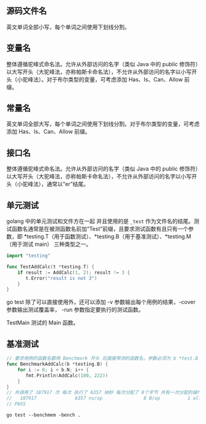 ## 源码文件名

英文单词全部小写，每个单词之间使用下划线分割。

## 变量名

整体遵循驼峰式命名法。允许从外部访问的名字（类似 Java 中的 public 修饰符）以大写开头（大驼峰法，亦称帕斯卡命名法），不允许从外部访问的名字以小写开头（小驼峰法）。对于布尔类型的变量，可考虑添加 Has、Is、Can、Allow 前缀。

## 常量名

英文单词全部大写，每个单词之间使用下划线分割。对于布尔类型的变量，可考虑添加 Has、Is、Can、Allow 前缀。

## 接口名

整体遵循驼峰式命名法。允许从外部访问的名字（类似 Java 中的 public 修饰符）以大写开头（大驼峰法，亦称帕斯卡命名法），不允许从外部访问的名字以小写开头（小驼峰法），通常以“er”结尾。

## 单元测试

golang 中的单元测试和文件方在一起 并且使用的是 `_test` 作为文件名的结尾。测试函数名通常是在被测函数名前加“Test”前缀，且要求测试函数有且只有一个参数，即 *testing.T（用于函数测试）、*testing.B（用于基准测试）、\*testing.M（用于测试 main） 三种类型之一。

```go
import "testing"

func TestAddCalc(t *testing.T) {
    if result := AddCalc(1, 2); result != 3 {
       t.Error("result is not 3")
    }
}
```

go test 除了可以直接使用外，还可以添加 -v 参数输出每个用例的结果，-cover 参数输出测试覆盖率， -run 参数指定要执行的测试函数。

TestMain 测试的 Main 函数。

## 基准测试

```go
// 要求用例的函数名都用 Benchmark 开头 后面接带测的函数名，参数必须为 b *test.B
func BenchmarkAddCalc(b *testing.B) {
    for i := 0; i < b.N; i++ {
       fmt.Println(AddCalc(100, 222))
    }
}
// 共调用了 187917 次 每次 执行了 6357 纳秒 每次分配了 8个字节 共有一次分配的操作
//   187917              6357 ns/op               8 B/op          1 allocs/op
// PASS

```

```shell
go test --benchmem -bench .
```
